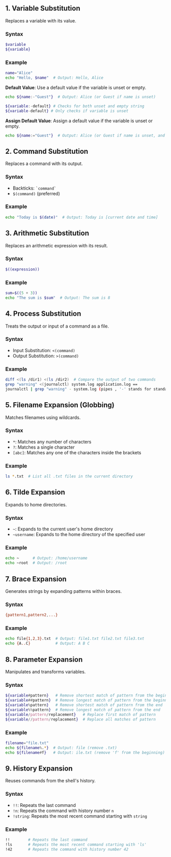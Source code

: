 ## 1. Variable Substitution

Replaces a variable with its value.

### Syntax
```bash
$variable
${variable}
```

### Example
```bash
name="Alice"
echo "Hello, $name"  # Output: Hello, Alice
```

**Default Value**: Use a default value if the variable is unset or empty.
  ```bash
  echo ${name:-"Guest"}  # Output: Alice (or Guest if name is unset)
  
  ${variable:-default} # Checks for both unset and empty string
  ${variable-default} # Only checks if variable is unset
  ```

**Assign Default Value**: Assign a default value if the variable is unset or empty.
  ```bash
  echo ${name:="Guest"}  # Output: Alice (or Guest if name is unset, and assigns Guest to name)
  ```

## 2. Command Substitution

Replaces a command with its output.

### Syntax
- Backticks: `` `command` ``
- `$(command)` (preferred)

### Example
```bash
echo "Today is $(date)"  # Output: Today is [current date and time]
```

## 3. Arithmetic Substitution

Replaces an arithmetic expression with its result.

### Syntax
```bash
$((expression))
```

### Example
```bash
sum=$((5 + 3))
echo "The sum is $sum"  # Output: The sum is 8
```

## 4. Process Substitution

Treats the output or input of a command as a file.

### Syntax
- Input Substitution: `<(command)`
- Output Substitution: `>(command)`

### Example
```bash
diff <(ls /dir1) <(ls /dir2)  # Compare the output of two commands
grep "warning" <(journalctl) system.log application.log == 
journalctl | grep "warning" - system.log (pipes , '-' stands for standard input)
```

## 5. Filename Expansion (Globbing)

Matches filenames using wildcards.

### Syntax
- `*`: Matches any number of characters
- `?`: Matches a single character
- `[abc]`: Matches any one of the characters inside the brackets

### Example
```bash
ls *.txt  # List all .txt files in the current directory
```

## 6. Tilde Expansion

Expands to home directories.

### Syntax
- `~`: Expands to the current user's home directory
- `~username`: Expands to the home directory of the specified user

### Example
```bash
echo ~      # Output: /home/username
echo ~root  # Output: /root
```

## 7. Brace Expansion

Generates strings by expanding patterns within braces.

### Syntax
```bash
{pattern1,pattern2,...}
```

### Example
```bash
echo file{1,2,3}.txt  # Output: file1.txt file2.txt file3.txt
echo {A..C}           # Output: A B C
```

## 8. Parameter Expansion

Manipulates and transforms variables.

### Syntax
```bash
${variable#pattern}   # Remove shortest match of pattern from the beginning
${variable##pattern}  # Remove longest match of pattern from the beginning
${variable%pattern}   # Remove shortest match of pattern from the end
${variable%%pattern}  # Remove longest match of pattern from the end
${variable/pattern/replacement}   # Replace first match of pattern
${variable//pattern/replacement}  # Replace all matches of pattern
```

### Example
```bash
filename="file.txt"
echo ${filename%.*}  # Output: file (remove .txt)
echo ${filename#f}   # Output: ile.txt (remove 'f' from the beginning)
```

## 9. History Expansion

Reuses commands from the shell's history.

### Syntax
- `!!`: Repeats the last command
- `!n`: Repeats the command with history number `n`
- `!string`: Repeats the most recent command starting with `string`

### Example
```bash
!!        # Repeats the last command
!ls       # Repeats the most recent command starting with 'ls'
!42       # Repeats the command with history number 42
```